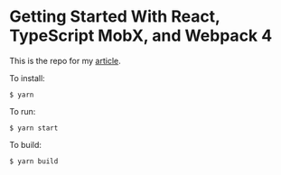 # Getting Started With React, TypeScript MobX, and Webpack 4

This is the repo for my [article](https://medium.com/@visikov/getting-started-with-react-typescript-mobx-and-webpack-4-8c680517c030).

To install:

    $ yarn

To run:

    $ yarn start

To build:

    $ yarn build
